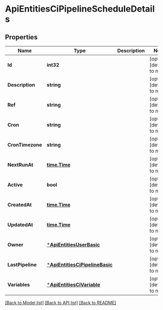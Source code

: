 # ApiEntitiesCiPipelineScheduleDetails

## Properties
Name | Type | Description | Notes
------------ | ------------- | ------------- | -------------
**Id** | **int32** |  | [optional] [default to null]
**Description** | **string** |  | [optional] [default to null]
**Ref** | **string** |  | [optional] [default to null]
**Cron** | **string** |  | [optional] [default to null]
**CronTimezone** | **string** |  | [optional] [default to null]
**NextRunAt** | [**time.Time**](time.Time.md) |  | [optional] [default to null]
**Active** | **bool** |  | [optional] [default to null]
**CreatedAt** | [**time.Time**](time.Time.md) |  | [optional] [default to null]
**UpdatedAt** | [**time.Time**](time.Time.md) |  | [optional] [default to null]
**Owner** | [***ApiEntitiesUserBasic**](API_Entities_UserBasic.md) |  | [optional] [default to null]
**LastPipeline** | [***ApiEntitiesCiPipelineBasic**](API_Entities_Ci_PipelineBasic.md) |  | [optional] [default to null]
**Variables** | [***ApiEntitiesCiVariable**](API_Entities_Ci_Variable.md) |  | [optional] [default to null]

[[Back to Model list]](../README.md#documentation-for-models) [[Back to API list]](../README.md#documentation-for-api-endpoints) [[Back to README]](../README.md)


